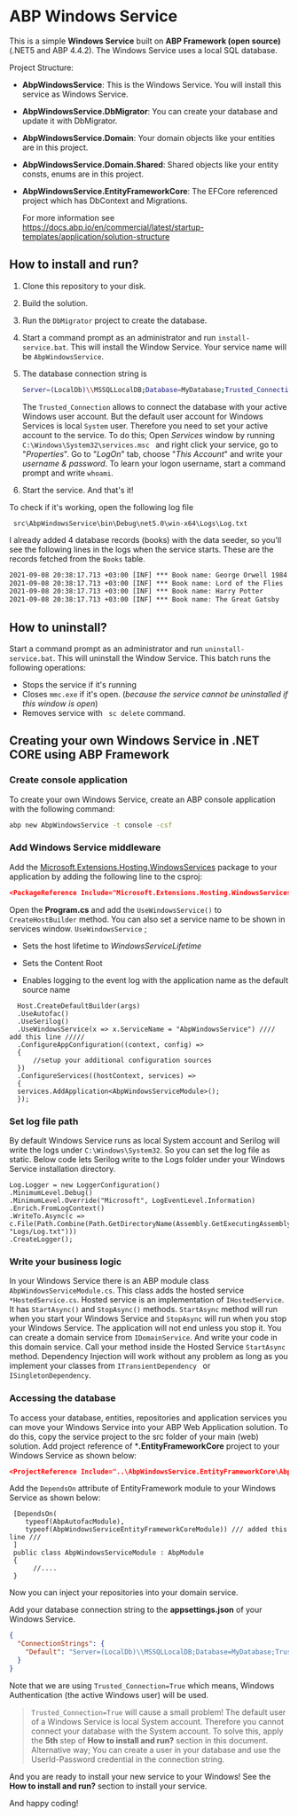 # ABP Windows Service

This is a simple **Windows Service** built on **ABP Framework (open source)** (.NET5 and ABP 4.4.2). The Windows Service uses a local SQL database.


Project Structure:

- **AbpWindowsService**: This is the Windows Service. You will install this service as Windows Service.

- **AbpWindowsService.DbMigrator**: You can create your database and update it with DbMigrator.

- **AbpWindowsService.Domain**: Your domain objects like your entities are in this project.

- **AbpWindowsService.Domain.Shared**: Shared objects like your entity consts, enums are in this project.

- **AbpWindowsService.EntityFrameworkCore**: The EFCore referenced project which has DbContext and Migrations.

  For more information see https://docs.abp.io/en/commercial/latest/startup-templates/application/solution-structure 


## How to install and run?

1. Clone this repository to your disk.

2. Build the solution.

3. Run the `DbMigrator` project to create the database.

4. Start a command prompt as an administrator and run `install-service.bat`. This will install the Window Service. Your service name will be `AbpWindowsService`.

5. The database connection string is 

   ```bash
   Server=(LocalDb)\\MSSQLLocalDB;Database=MyDatabase;Trusted_Connection=True
   ```

   The `Trusted_Connection` allows to connect the database with your active Windows user account. But the default user account for Windows Services is local `System` user. Therefore you need to set your active account to the service. To do this; Open *Services* window by running `C:\Windows\System32\services.msc ` and right click your service, go to "*Properties*". Go to "*LogOn*" tab, choose "*This Account*" and write your *username & password*. To learn your logon username, start a command prompt and write `whoami`. 

6. Start the service. And that's it!



To check if it's working, open the following log file

```
 src\AbpWindowsService\bin\Debug\net5.0\win-x64\Logs\Log.txt
```



I already added 4 database records (books)  with the data seeder, so you'll see the following lines in the logs when the service starts. These are the records fetched from the `Books` table.

```cmd
2021-09-08 20:38:17.713 +03:00 [INF] *** Book name: George Orwell 1984
2021-09-08 20:38:17.713 +03:00 [INF] *** Book name: Lord of the Flies
2021-09-08 20:38:17.713 +03:00 [INF] *** Book name: Harry Potter
2021-09-08 20:38:17.713 +03:00 [INF] *** Book name: The Great Gatsby
```



## How to uninstall?

Start a command prompt as an administrator and run `uninstall-service.bat`. This will uninstall the Window Service. This batch runs the following operations:

- Stops the service if it's running
- Closes `mmc.exe` if it's open. (*because the service cannot be uninstalled if this window is open*)
- Removes service with ` sc delete` command.



## Creating your own Windows Service in .NET CORE using ABP Framework



### Create console application

To create your own Windows Service, create an ABP console application with the following command:

```bash
abp new AbpWindowsService -t console -csf
```



### Add Windows Service middleware

Add the [Microsoft.Extensions.Hosting.WindowsServices](https://www.nuget.org/packages/Microsoft.Extensions.Hosting.WindowsServices) package to your application by adding the following line to the csproj:

```json
<PackageReference Include="Microsoft.Extensions.Hosting.WindowsServices" Version="5.0.1" />
```

Open the **Program.cs** and add  the `UseWindowsService()` to `CreateHostBuilder` method. You can also set a service name to be shown in services window. `UseWindowsService` ;

- Sets the host lifetime to *WindowsServiceLifetime*

- Sets the Content Root

- Enables logging to the event log with the application name as the default source name

  

```
  Host.CreateDefaultBuilder(args)
  .UseAutofac()
  .UseSerilog()
  .UseWindowsService(x => x.ServiceName = "AbpWindowsService") //// add this line /////
  .ConfigureAppConfiguration((context, config) =>
  {
      //setup your additional configuration sources
  })
  .ConfigureServices((hostContext, services) =>
  {
  services.AddApplication<AbpWindowsServiceModule>();
  });
```



### Set log file path

By default Windows Service runs as local System account and Serilog will write the logs under `C:\Windows\System32`. So you can set the log file as static. Below code lets Serilog write to the Logs folder under your Windows Service installation directory.

    Log.Logger = new LoggerConfiguration()
    .MinimumLevel.Debug()
    .MinimumLevel.Override("Microsoft", LogEventLevel.Information)
    .Enrich.FromLogContext()
    .WriteTo.Async(c => c.File(Path.Combine(Path.GetDirectoryName(Assembly.GetExecutingAssembly().Location), "Logs/Log.txt")))
    .CreateLogger();


### Write your business logic

In your Windows Service there is an ABP module class  `AbpWindowsServiceModule.cs`. This class adds the hosted service `*HostedService.cs`. Hosted service is an implementation of `IHostedService`. It has `StartAsync()` and `StopAsync()` methods. `StartAsync` method will run when you start your Windows Service and `StopAsync` will run when you stop your Windows Service. The application will not end unless you stop it.  You can create a domain service from `IDomainService`. And write your code in this domain service. Call your method inside the Hosted Service `StartAsync` method. Dependency Injection will work without any problem as long as you implement your classes from `ITransientDependency ` or `ISingletonDependency`.



### Accessing the database

To access your database, entities, repositories and application services you can move your Windows Service into your ABP Web Application solution. To do this, copy the service project to the src folder of your main (web) solution. Add project reference of ***.EntityFrameworkCore**  project to your Windows Service as shown below:

```json
<ProjectReference Include="..\AbpWindowsService.EntityFrameworkCore\AbpWindowsService.EntityFrameworkCore.csproj" />
```

Add the `DependsOn` attribute of EntityFramework module to your Windows Service as shown below:

```
 [DependsOn(
    typeof(AbpAutofacModule),
    typeof(AbpWindowsServiceEntityFrameworkCoreModule)) /// added this line ///
 ]
 public class AbpWindowsServiceModule : AbpModule
 {
      //....
 }
```

Now you can inject your repositories into your domain service.

Add your database connection string to the **appsettings.json** of your Windows Service.

```json
{
  "ConnectionStrings": {
    "Default": "Server=(LocalDb)\\MSSQLLocalDB;Database=MyDatabase;Trusted_Connection=True"
  }
}
```

Note that we are using `Trusted_Connection=True` which means,  Windows Authentication (the active Windows user) will be used.

> `Trusted_Connection=True`  will cause a small problem! The default user of a Windows Service is local System account. Therefore you cannot connect your database with the System account. To solve this, apply the **5th** step of **How to install and run?** section in this document. Alternative way; You can create a user in your database and use the UserId-Password credential in the connection string.

And you are ready to install your new service to your Windows! See the **How to install and run?** section to install your service.


And happy coding!